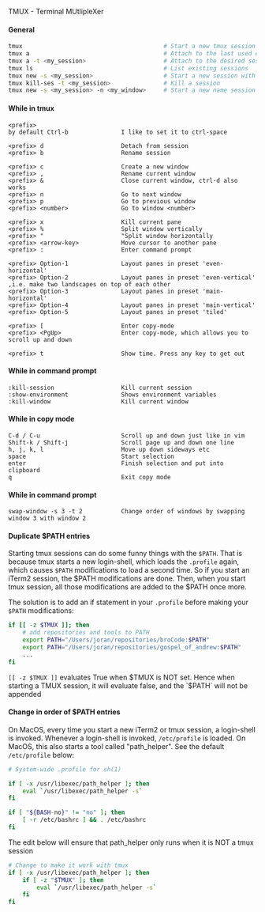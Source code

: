 TMUX - Terminal MUtlipleXer

#### General
```sh
tmux                                        # Start a new tmux session
tmux a                                      # Attach to the last used existing session
tmux a -t <my_session>                      # Attach to the desired session
tmux ls                                     # List existing sessions
tmux new -s <my_session>                    # Start a new session with a desired session name
tmux kill-ses -t <my_session>               # Kill a session
tmux new -s <my_session> -n <my_window>     # Start a new name session with a named window
```

#### While in tmux
```
<prefix> 
by default Ctrl-b               I like to set it to ctrl-space

<prefix> d                      Detach from session
<prefix> b                      Rename session

<prefix> c                      Create a new window
<prefix> ,                      Rename current window
<prefix> &                      Close current window, ctrl-d also works
<prefix> n                      Go to next window
<prefix> p                      Go to previous window
<prefix> <number>               Go to window <number>

<prefix> x                      Kill current pane
<prefix> %                      Split window vertically
<prefix> "                      "Split window horizontally
<prefix> <arrow-key>            Move cursor to another pane
<prefix> :                      Enter command prompt

<prefix> Option-1               Layout panes in preset 'even-horizontal'
<prefix> Option-2               Layout panes in preset 'even-vertical'    ,i.e. make two landscapes on top of each other
<prefix> Option-3               Layout panes in preset 'main-horizontal'
<prefix> Option-4               Layout panes in preset 'main-vertical'
<prefix> Option-5               Layout panes in preset 'tiled'

<prefix> [                      Enter copy-mode
<prefix> <PgUp>                 Enter copy-mode, which allows you to scroll up and down

<prefix> t                      Show time. Press any key to get out
```

#### While in command prompt
```
:kill-session                   Kill current session
:show-environment               Shows environment variables
:kill-window                    Kill current window
```

#### While in copy mode
```
C-d / C-u                       Scroll up and down just like in vim
Shift-k / Shift-j               Scroll page up and down one line
h, j, k, l                      Move up down sideways etc
space                           Start selection
enter                           Finish selection and put into clipboard
q                               Exit copy mode
```

#### While in command prompt
```
swap-window -s 3 -t 2           Change order of windows by swapping window 3 with window 2
```

#### Duplicate $PATH entries
Starting tmux sessions can do some funny things with the `$PATH`. That is because tmux starts a new login-shell,
which loads the `.profile` again, which causes `$PATH` modifications to load a second time.
So if you start an iTerm2 session, the $PATH modifications are done. Then, when you start tmux session,
all those modifications are added to the $PATH once more.

The solution is to add an if statement in your `.profile` before making your `$PATH` modifications:
```sh
if [[ -z $TMUX ]]; then
    # add repositories and tools to PATH
    export PATH="/Users/joran/repositories/broCode:$PATH"
    export PATH="/Users/joran/repositories/gospel_of_andrew:$PATH"
    ...
fi
```

`[[ -z $TMUX ]]` evaluates True when $TMUX is NOT set. Hence when starting a TMUX session,
it will evaluate false, and the `$PATH` will not be appended

#### Change in order of $PATH entries
On MacOS, every time you start a new iTerm2 or tmux session, a login-shell is invoked.
Whenever a login-shell is invoked, `/etc/profile` is loaded. On MacOS, this also
starts a tool called "path_helper". See the default `/etc/profile` below:

```sh
# System-wide .profile for sh(1)

if [ -x /usr/libexec/path_helper ]; then
	eval `/usr/libexec/path_helper -s`
fi

if [ "${BASH-no}" != "no" ]; then
	[ -r /etc/bashrc ] && . /etc/bashrc
fi
```

The edit below will ensure that path_helper only runs when
it is NOT a tmux session

```sh
# Change to make it work with tmux
if [ -x /usr/libexec/path_helper ]; then
    if [ -z "$TMUX" ]; then
        eval `/usr/libexec/path_helper -s`
    fi
fi
```
